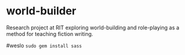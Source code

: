 # world-builder
Research project at RIT exploring world-building and role-playing as a method for teaching fiction writing.

#weslo
`sudo gem install sass`
